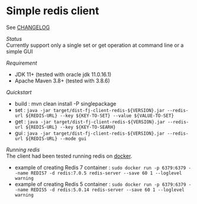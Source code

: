 # Simple redis client

See [CHANGELOG](CHANGELOG.md)

*Status*  
Currently support only a single set or get operation at command line or a simple GUI

*Requirement*
* JDK 11+ (tested with oracle jdk 11.0.16.1)
* Apache Maven 3.8+ (tested with 3.8.6)

*Quickstart*   
* build :  mvn clean install -P singlepackage
* set : `java -jar target/dist-fj-client-redis-${VERSION}.jar --redis-url ${REDIS-URL} --key ${KEY-TO-SET} --value ${VALUE-TO-SET}`
* get : `java -jar target/dist-fj-client-redis-${VERSION}.jar --redis-url ${REDIS-URL} --key ${KEY-TO-SEARH}`
* gui : `java -jar target/dist-fj-client-redis-${VERSION}.jar --redis-url ${REDIS-URL} --mode gui`

*Running redis*   
The client had been tested running redis on [docker](https://hub.docker.com/_/redis).
* example of creating Redis 7 container :  `sudo docker run -p 6379:6379 --name REDIS7 -d redis:7.0.5 redis-server --save 60 1 --loglevel warning` 
* example of creating Redis 5 container :  `sudo docker run -p 6379:6379 --name REDIS5 -d redis:5.0.14 redis-server --save 60 1 --loglevel warning` 

